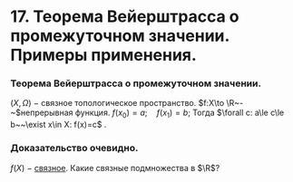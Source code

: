 # 17. Теорема Вейерштрасса о промежуточном значении. Примеры применения.

### Теорема Вейерштрасса о промежуточном значении.
$(X,\Omega)~-~$связное топологическое пространство.
$f:X\to \R~-~$непрерывная функция.
$f(x_0)=a;\quad f(x_1)=b;$
Тогда  $\forall c: a\le c\le b~~\exist x\in X: f(x)=c$ .

### Доказательство очевидно.
$f(X)~-~$[связное](08-04-24.md).
Какие связные подмножества в $\R$?